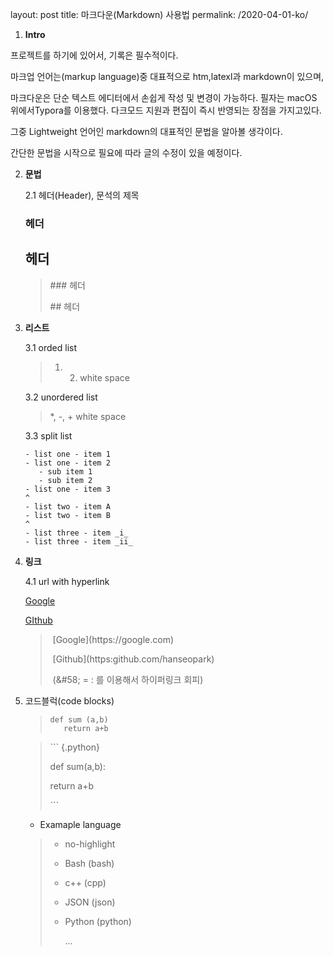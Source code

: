 layout: post
title: 마크다운(Markdown) 사용법 
permalink: /2020-04-01-ko/

1. **Intro**

프로젝트를 하기에 있어서, 기록은 필수적이다.

마크업 언어는(markup language)중 대표적으로 htm,latexl과 markdown이 있으며, 

마크다운은 단순 텍스트 에디터에서 손쉽게 작성 및 변경이 가능하다. 필자는 macOS 위에서Typora를 이용했다. 다크모드 지원과 편집이 즉시 반영되는 장점을 가지고있다.

그중 Lightweight 언어인 markdown의 대표적인 문법을 알아볼 생각이다.

간단한 문법을 시작으로 필요에 따라 글의 수정이 있을 예정이다.



2. **문법**

   2.1 헤더(Header), 문석의 제목

   ### 헤더

   ## 헤더


   > \#\#\# 헤더
   >
   > \#\# 헤더



3. **리스트**

   3.1 orded list

   > 1. 2. white space

   3.2 unordered list

   > *, -, + white space
   
   3.3 split list
   
   ```
   - list one - item 1
   - list one - item 2
      - sub item 1
      - sub item 2
   - list one - item 3
   ^
   - list two - item A
   - list two - item B
   ^
   - list three - item _i_
   - list three - item _ii_
   ```


4. **링크**

   4.1 url with hyperlink

   [Google](https://google.com)

   [GIthub](https:github.com/hanseopark)

   > ​	\[Google\]\(https&#58;//google.com)
   >
   > ​	\[Github\](https&#58;github.com/hanseopark)
   >
   > ​	(\&#58; = : 를 이용해서 하이퍼링크 회피)



5. 코드블럭(code blocks)

   > ```{.python}
   > def sum (a,b)
   > 	return a+b
   > ```

   

   > \``` \{.python\}
   >
   > def sum(a,b):
   >
   > return a+b
   >
   > \```

   - Examaple language

   > - no-highlight	
   >
   > - Bash (bash)
   >
   > - c++ (cpp)
   >
   > - JSON (json)
   >
   > - Python (python)
   >
   >   ...

